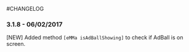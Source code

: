 #CHANGELOG

### 3.1.8 - 06/02/2017

[NEW] Added method `[eMMa isAdBallShowing]` to check if AdBall is on screen.
